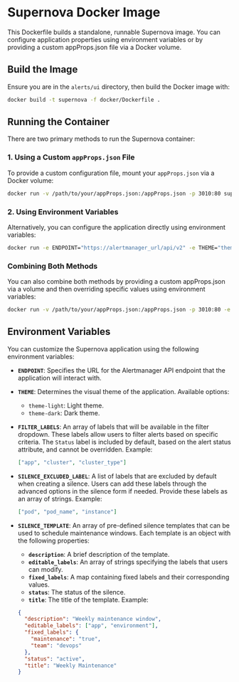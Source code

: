 # Supernova Docker Image

This Dockerfile builds a standalone, runnable Supernova image. You can configure application properties using environment variables or by providing a custom appProps.json file via a Docker volume.

## Build the Image

Ensure you are in the `alerts/ui` directory, then build the Docker image with:

```bash
docker build -t supernova -f docker/Dockerfile .
```

## Running the Container

There are two primary methods to run the Supernova container:

### 1. Using a Custom `appProps.json` File

To provide a custom configuration file, mount your `appProps.json` via a Docker volume:

```bash
docker run -v /path/to/your/appProps.json:/appProps.json -p 3010:80 supernova
```

### 2. Using Environment Variables

Alternatively, you can configure the application directly using environment variables:

```bash
docker run -e ENDPOINT="https://alertmanager_url/api/v2" -e THEME="theme-light" -p 3010:80 supernova
```

### Combining Both Methods

You can also combine both methods by providing a custom appProps.json via a volume and then overriding specific values using environment variables:

```bash
docker run -v /path/to/your/appProps.json:/appProps.json -p 3010:80 -e THEME="theme-light" supernova
```

## Environment Variables

You can customize the Supernova application using the following environment variables:

- **`ENDPOINT`**: Specifies the URL for the Alertmanager API endpoint that the application will interact with.

- **`THEME`**: Determines the visual theme of the application. Available options:

  - `theme-light`: Light theme.
  - `theme-dark`: Dark theme.

- **`FILTER_LABELS`**: An array of labels that will be available in the filter dropdown. These labels allow users to filter alerts based on specific criteria. The `Status` label is included by default, based on the alert status attribute, and cannot be overridden. Example:

  ```json
  ["app", "cluster", "cluster_type"]
  ```

- **`SILENCE_EXCLUDED_LABEL`**: A list of labels that are excluded by default when creating a silence. Users can add these labels through the advanced options in the silence form if needed. Provide these labels as an array of strings. Example:
  ```json
  ["pod", "pod_name", "instance"]
  ```
- **`SILENCE_TEMPLATE`**: An array of pre-defined silence templates that can be used to schedule maintenance windows. Each template is an object with the following properties:
  - **`description`**: A brief description of the template.
  - **`editable_labels`**: An array of strings specifying the labels that users can modify.
  - **`fixed_labels`**: A map containing fixed labels and their corresponding values.
  - **`status`**: The status of the silence.
  - **`title`**: The title of the template.
    Example:
  ```json
  {
    "description": "Weekly maintenance window",
    "editable_labels": ["app", "environment"],
    "fixed_labels": {
      "maintenance": "true",
      "team": "devops"
    },
    "status": "active",
    "title": "Weekly Maintenance"
  }
  ```
